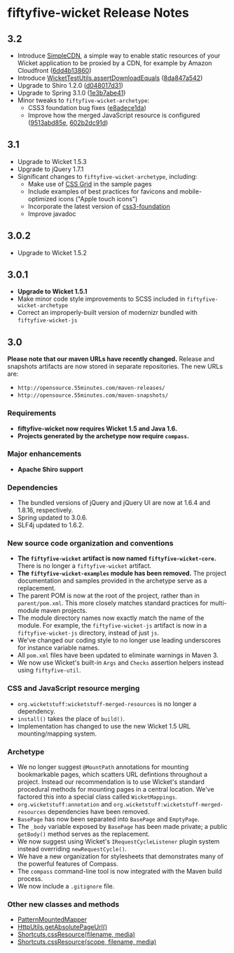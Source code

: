 # fiftyfive-wicket Release Notes

## 3.2

* Introduce [SimpleCDN](http://opensource.55minutes.com/apidocs/fiftyfive-wicket-all/3.2-SNAPSHOT/fiftyfive/wicket/resource/SimpleCDN.html), a simple way to enable static resources of your Wicket application to be proxied by a CDN, for example by Amazon Cloudfront ([6dd4b13860](https://github.com/55minutes/fiftyfive-wicket/commit/6dd4b13860a5918db56689a966741e1d23ef12e4))
* Introduce [WicketTestUtils.assertDownloadEquals](http://opensource.55minutes.com/apidocs/fiftyfive-wicket-all/3.2-SNAPSHOT/fiftyfive/wicket/test/WicketTestUtils.html#assertDownloadEquals%28org.apache.wicket.util.tester.WicketTester,%20java.lang.String,%20byte[]%29) ([8da847a542](https://github.com/55minutes/fiftyfive-wicket/commit/8da847a542312ec9438545e0ea9105e5ce9eccd7))
* Upgrade to Shiro 1.2.0 ([d048017d31](https://github.com/55minutes/fiftyfive-wicket/commit/d048017d31acb276f726df310bdfc89cef18fd65))
* Upgrade to Spring 3.1.0 ([1e3b7abe41](https://github.com/55minutes/fiftyfive-wicket/commit/1e3b7abe41a42d93d5ffbd2f3f9cf85942d1c7ad))
* Minor tweaks to `fiftyfive-wicket-archetype`:
  * CSS3 foundation bug fixes ([e8adece1da](https://github.com/55minutes/fiftyfive-wicket/commit/e8adece1da999c943b820ca060254de5d63c3b38))
  * Improve how the merged JavaScript resource is configured ([9513abd85e](https://github.com/55minutes/fiftyfive-wicket/commit/9513abd85e6f2e60a0c98a98a24dfd2a05748a78), [602b2dc91d](https://github.com/55minutes/fiftyfive-wicket/commit/602b2dc91d98b3f9ad15a8fdd754364b8eec1de8))

## 3.1

* Upgrade to Wicket 1.5.3
* Upgrade to jQuery 1.7.1
* Significant changes to `fiftyfive-wicket-archetype`, including:
  * Make use of [CSS Grid](http://cssgrid.net/) in the sample pages
  * Include examples of best practices for favicons and mobile-optimized icons ("Apple touch icons")
  * Incorporate the latest version of 
    [css3-foundation](https://github.com/55minutes/css3-foundation)
  * Improve javadoc

## 3.0.2

* Upgrade to Wicket 1.5.2

## 3.0.1

* **Upgrade to Wicket 1.5.1**
* Make minor code style improvements to SCSS included in `fiftyfive-wicket-archetype`
* Correct an improperly-built version of modernizr bundled with `fiftyfive-wicket-js`


## 3.0

**Please note that our maven URLs have recently changed.** Release and snapshots artifacts
are now stored in separate repositories. The new URLs are:

* `http://opensource.55minutes.com/maven-releases/`
* `http://opensource.55minutes.com/maven-snapshots/`

### Requirements

* **fiftyfive-wicket now requires Wicket 1.5 and Java 1.6.**
* **Projects generated by the archetype now require `compass`.**

### Major enhancements

* **Apache Shiro support**

### Dependencies

* The bundled versions of jQuery and jQuery UI are now at 1.6.4 and 1.8.16, respectively.
* Spring updated to 3.0.6.
* SLF4j updated to 1.6.2.

### New source code organization and conventions

* **The `fiftyfive-wicket` artifact is now named `fiftyfive-wicket-core`.** There is no longer
  a `fiftyfive-wicket` artifact.
* **The `fiftyfive-wicket-examples` module has been removed.** The project documentation and
  samples provided in the archetype serve as a replacement.
* The parent POM is now at the root of the project, rather than in `parent/pom.xml`. This more
  closely matches standard practices for multi-module maven projects.
* The module directory names now exactly match the name of the module. For example, the
  `fiftyfive-wicket-js` artifact is now in a `fiftyfive-wicket-js` directory, instead of just `js`.
* We've changed our coding style to no longer use leading underscores for instance variable names.
* All `pom.xml` files have been updated to eliminate warnings in Maven 3.
* We now use Wicket's built-in `Args` and `Checks` assertion helpers instead using `fiftyfive-util`.

### CSS and JavaScript resource merging

* `org.wicketstuff:wicketstuff-merged-resources` is no longer a dependency.
* `install()` takes the place of `build()`.
* Implementation has changed to use the new Wicket 1.5 URL mounting/mapping system.

### Archetype

* We no longer suggest `@MountPath` annotations for mounting bookmarkable pages, which scatters
  URL defintions throughout a project. Instead our recommendation is to use Wicket's standard
  procedural methods for mounting pages in a central location. We've factored this into a special
  class called `WicketMappings`.
* `org.wicketstuff:annotation` and `org.wicketstuff:wicketstuff-merged-resources` dependencies
  have been removed.
* `BasePage` has now been separated into `BasePage` and `EmptyPage`.
* The `_body` variable exposed by `BasePage` has been made private; a public `getBody()` method
  serves as the replacement.
* We now suggest using Wicket's `IRequestCycleListener` plugin system instead overriding
  `newRequestCycle()`.
* We have a new organization for stylesheets that demonstrates many of the powerful features of
  Compass.
* The `compass` command-line tool is now integrated with the Maven build process.
* We now include a `.gitignore` file.

### Other new classes and methods

* [PatternMountedMapper](http://opensource.55minutes.com/apidocs/fiftyfive-wicket-all/3.0-SNAPSHOT/index.html?fiftyfive/wicket/mapper/PatternMountedMapper.html)
* [HttpUtils.getAbsolutePageUrl()](http://opensource.55minutes.com/apidocs/fiftyfive-wicket-all/3.0-SNAPSHOT/fiftyfive/wicket/util/HttpUtils.html#getAbsolutePageUrl())
* [Shortcuts.cssResource(filename, media)](http://opensource.55minutes.com/apidocs/fiftyfive-wicket-all/3.0-SNAPSHOT/fiftyfive/wicket/util/Shortcuts.html#cssResource(java.lang.String,%20java.lang.String))
* [Shortcuts.cssResource(scope, filename, media)](http://opensource.55minutes.com/apidocs/fiftyfive-wicket-all/3.0-SNAPSHOT/fiftyfive/wicket/util/Shortcuts.html#cssResource(java.lang.Class,%20java.lang.String,%20java.lang.String))
